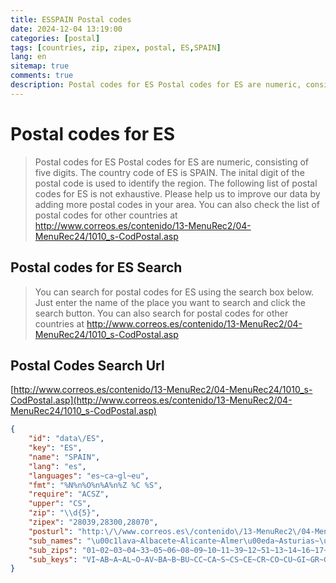 ```yaml
---
title: ESSPAIN Postal codes 
date: 2024-12-04 13:19:00
categories: [postal]
tags: [countries, zip, zipex, postal, ES,SPAIN]
lang: en
sitemap: true
comments: true
description: Postal codes for ES Postal codes for ES are numeric, consisting of five digits. The country code of ES is SPAIN. The inital digit of the postal code is used to identify the region. The following list of postal codes for ES is not exhaustive. Please help us to improve our data by adding more postal codes in your area. You can also check the list of postal codes for other countries at http://www.correos.es/contenido/13-MenuRec2/04-MenuRec24/1010_s-CodPostal.asp
---
```


# Postal codes for ES
> Postal codes for ES Postal codes for ES are numeric, consisting of five digits. The country code of ES is SPAIN. The inital digit of the postal code is used to identify the region. The following list of postal codes for ES is not exhaustive. Please help us to improve our data by adding more postal codes in your area. You can also check the list of postal codes for other countries at http://www.correos.es/contenido/13-MenuRec2/04-MenuRec24/1010_s-CodPostal.asp

## Postal codes for ES Search 
> You can search for postal codes for ES using the search box below. Just enter the name of the place you want to search and click the search button. You can also search for postal codes for other countries at http://www.correos.es/contenido/13-MenuRec2/04-MenuRec24/1010_s-CodPostal.asp

## Postal Codes Search Url

[http://www.correos.es/contenido/13-MenuRec2/04-MenuRec24/1010_s-CodPostal.asp](http://www.correos.es/contenido/13-MenuRec2/04-MenuRec24/1010_s-CodPostal.asp)
```json
{
    "id": "data\/ES",
    "key": "ES",
    "name": "SPAIN",
    "lang": "es",
    "languages": "es~ca~gl~eu",
    "fmt": "%N%n%O%n%A%n%Z %C %S",
    "require": "ACSZ",
    "upper": "CS",
    "zip": "\\d{5}",
    "zipex": "28039,28300,28070",
    "posturl": "http:\/\/www.correos.es\/contenido\/13-MenuRec2\/04-MenuRec24\/1010_s-CodPostal.asp",
    "sub_names": "\u00c1lava~Albacete~Alicante~Almer\u00eda~Asturias~\u00c1vila~Badajoz~Barcelona~Burgos~C\u00e1ceres~C\u00e1diz~Cantabria~Castell\u00f3n~Ceuta~Ciudad Real~C\u00f3rdoba~Cuenca~Girona~Granada~Guadalajara~Guip\u00fazcoa~Huelva~Huesca~Islas Baleares~Ja\u00e9n~La Coru\u00f1a~La Rioja~Las Palmas~Le\u00f3n~L\u00e9rida~Lugo~Madrid~M\u00e1laga~Melilla~Murcia~Navarra~Ourense~Palencia~Pontevedra~Salamanca~Santa Cruz de Tenerife~Segovia~Sevilla~Soria~Tarragona~Teruel~Toledo~Valencia~Valladolid~Vizcaya~Zamora~Zaragoza",
    "sub_zips": "01~02~03~04~33~05~06~08~09~10~11~39~12~51~13~14~16~17~18~19~20~21~22~07~23~15~26~35~24~25~27~28~29~52~30~31~32~34~36~37~38~40~41~26127|42~43~44~45~46~47~48~49~50",
    "sub_keys": "VI~AB~A~AL~O~AV~BA~B~BU~CC~CA~S~CS~CE~CR~CO~CU~GI~GR~GU~SS~H~HU~PM~J~C~LO~GC~LE~L~LU~M~MA~ML~MU~NA~OR~P~PO~SA~TF~SG~SE~SO~T~TE~TO~V~VA~BI~ZA~Z"
}
```
